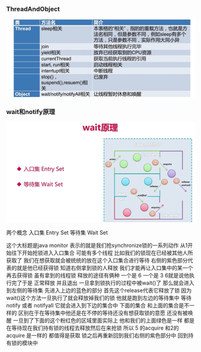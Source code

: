 ###  ThreadAndObject

 ![整体流程](https://raw.githubusercontent.com/qiurunze123/imageall/master/threadandobject.png)

### wait和notify原理

 ![整体流程](https://raw.githubusercontent.com/qiurunze123/imageall/master/threadandobject1.png)


两个概念 入口集 Entry Set 等待集 Wait Set 

这个大标题是java monitor 表示的就是我们抢synchronize锁的一系列动作 从1开始往下开始抢锁进入入口集合 可能有多个线程
比如我们的锁现在已经被其他人所获取了  我们在想获取就会被统统的放在这个入口集合进行等待 右侧的紫色部分代表的就是他已经获得锁 
知道右侧拿到锁的人释放 我们才能再让入口集中的某一个再去获得锁 虽有拿到的线程锁 释放的途径有俩种 一个是 6 一个是 3 6就是说他执行完了于是
正常释放 并且退出 一旦拿到锁执行的过程中被wait()了 那么就会进入到左侧的等待集 先进入上边的蓝色的部分 首先这个release代表它释放了锁
因为wait()这个方法一旦执行了就会释放掉我们的锁 他就是跑到左边的等待集中 等待notify 或者 notifyall 它就会进入到下边的集合中 下面的集合
和上面的集合是不一样的 区别在于在等待集中他还是在不停的等待还没有想获取锁的意愿 还没有被唤醒 一旦到了下面的这个粉红色的区域里面实际上
他和我们的上面绿色是一样 都是在等待现在我们持有锁的线程去释放然后在来抢锁 所以 5 的acquire 和2的acquire 是一样的 都值得是获取
锁之后再重新回到我们右侧的紫色部分中 回到持有锁的模块中 